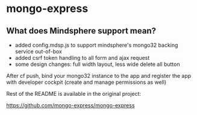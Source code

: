 mongo-express
===

What does Mindsphere support mean?
----------------------------------

- added config.mdsp.js to support mindsphere's mongo32 backing service out-of-box
- added csrf token handling to all form and ajax request
- some design changes: full width layout, less wide delete all button

After cf push, bind your mongo32 instance to the app and register the app with developer cockpit (create and manage permissions as well)

Rest of the README is available in the original project:

https://github.com/mongo-express/mongo-express
